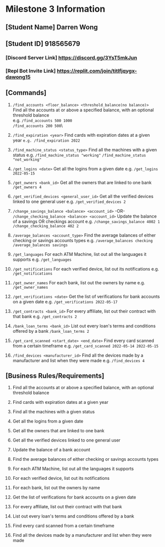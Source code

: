 # **Milestone 3 Information**
## **[Student Name] Darren Wong**
## **[Student ID] 918565679**

### **[Discord Server Link]** https://discord.gg/3YsT5mkJun
### **[Repl Bot Invite Link]** https://replit.com/join/titlfjqygx-dawong15

## **[Commands]**

1. ```/find_accounts <floor_balance> <threshold_balance(no balance)>```\
   Find all the accounts at or above a specified balance, with an optional threshold balance\
e.g. ```/find_accounts 500 1000```\
     ```/find_accounts 200 500```\

2. ```/find_expiration <year>```
   Find cards with expiration dates at a given year
   ```e.g. /find_expiration 2022```

3. ```/find_machine_status <status_type>```
   Find all the machines with a given status
e.g. ```/find_machine_status "working"```
     ```/find_machine_status "not_working"```

4. ```/get_logins <date>```
   Get all the logins from a given date
e.g. ```/get_logins 2022-05-15```

5. ```/get_owners <bank_id>```
   Get all the owners that are linked to one bank
   ```/get_owners 4```

6. ```/get_verified_devices <general_user_id>```
   Get all the verified devices linked to one general user
e.g. ```/get_verified_devices 2```

7. ```/change_savings_balance <balance> <account_id>``` -OR- ```/change_checking_balance <balance> <account_id>```
   Update the balance of a savings OR checkings account
e.g. ```/change_savings_balance 4002 1```
     ```/change_checking_balance 402 2```

8. ```/average_balances <account_type>```
   Find the average balances of either checking or savings accounts types
e.g. ```/average_balances checking```
     ```/average_balances savings```

9. ```/get_languages```
   For each ATM Machine, list out all the languages it supports
e.g. ```/get_languages```

10. ```/get_notifications```
    For each verified device, list out its notifications
e.g. ```/get_notifications```

11. ```/get_owner_names```
    For each bank, list out the owners by name
e.g. ```/get_owner_names```

12. ```/get_verifications <date>```
    Get the list of verifications for bank accounts on a given date
e.g. ```/get_verifications 2022-05-17```

13. ```/get_contracts <bank_id>```
    For every affiliate, list out their contract with that bank
e.g. ```/get_contracts 2```

14. ```/bank_loan_terms <bank_id>```
    List out every loan's terms and conditions offered by a bank
    ```/bank_loan_terms 2```
  
15. ```/get_card_scanned <start_date> <end_date>```
    Find every card scanned from a certain timeframe
e.g. ```/get_card_scanned 2022-05-14 2022-05-15```

16. ```/find_devices <manufacturer_id>```
    Find all the devices made by a manufacturer and list when they were made
e.g. ```/find_devices 4```
  
## **[Business Rules/Requirements]**
1. Find all the accounts at or above a specified balance, with an optional threshold balance

2. Find cards with expiration dates at a given year

3. Find all the machines with a given status

4. Get all the logins from a given date

5. Get all the owners that are linked to one bank

6. Get all the verified devices linked to one general user

7. Update the balance of a bank account

8. Find the average balances of either checking or savings accounts types

9. For each ATM Machine, list out all the languages it supports

10. For each verified device, list out its notifications

11. For each bank, list out the owners by name

12. Get the list of verifications for bank accounts on a given date

13. For every affiliate, list out their contract with that bank

14. List out every loan's terms and conditions offered by a bank

15. Find every card scanned from a certain timeframe

16. Find all the devices made by a manufacturer and list when they were made
